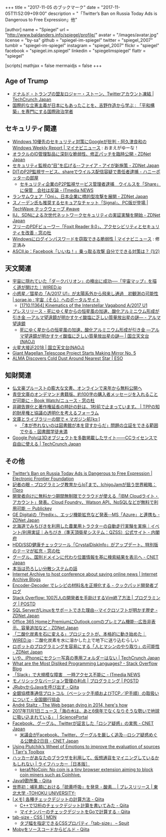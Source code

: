 +++
title = "2017-11-05 のブックマーク"
date =  "2017-11-05T11:52:09+09:00"
description = "「Twitter’s Ban on Russia Today Ads is Dangerous to Free Expression」他"

[author]
name      = "Spiegel"
url       = "http://www.baldanders.info/spiegel/profile/"
avatar    = "/images/avatar.jpg"
license   = "by-sa"
github    = "spiegel-im-spiegel"
twitter   = "spiegel_2007"
tumblr    = "spiegel-im-spiegel"
instagram = "spiegel_2007"
flickr    = "spiegel"
facebook  = "spiegel.im.spiegel"
linkedin  = "spiegelimspiegel"
flattr    = "spiegel"

[scripts]
  mathjax = false
  mermaidjs = false
+++

## Age of Trump

- [ドナルド・トランプの盟友ロジャー・ストーン、Twitterアカウント凍結 | TechCrunch Japan](http://jp.techcrunch.com/2017/10/30/20171029twitter-bans-a-scrooge/)
- [国際的な立憲主義が日本にもあったことを、吉野作造から学ぶ : 「平和構築」を専門にする国際政治学者](http://shinodahideaki.blog.jp/archives/21861249.html)

## セキュリティ関連

- [Windows 10優先のセキュリティ対策にGoogleが批判 - 阿久津良和のWindows Weekly Report | マイナビニュース](http://news.mynavi.jp/articles/2017/10/30/windows10report/) : おまえがゆーな！
- [オラクルのID管理製品に深刻な脆弱性、修正パッチを臨時公開 - ZDNet Japan](https://japan.zdnet.com/article/35109647/)
- [セキュリティ監視の“目”を広げる--ファイア・アイが新施策 - ZDNet Japan](https://japan.zdnet.com/article/35109662/)
- [DITのP2P監視サービス、shareでウイルス配信容疑で責任者逮捕 - ハニーポッターの部屋](http://connect24h.hatenablog.com/entry/2017/10/31/235344)
    - [セキュリティ企業のP2P監視サービス管理者逮捕　ウイルスを「Share」に保管　会社は反論 - ITmedia NEWS](http://www.itmedia.co.jp/news/articles/1711/02/news087.html)
- [ランサムウェア「Oni」、日本企業に標的型攻撃を展開 - ZDNet Japan](https://japan.zdnet.com/article/35109710/)
- [スノーデン氏も推奨するセキュアなチャット「Signal」、PC版が登場 | TechWave テックウェーブ #wave](http://techwave.jp/archives/introducing-signal-standalone-desktop.html)
- [IIJ、SDNによる次世代ネットワークセキュリティの実証実験を開始 - ZDNet Japan](https://japan.zdnet.com/article/35109734/)
- [フリーのPDFビューワー「Foxit Reader 9.0」、アクセシビリティとセキュリティを改善 - 窓の杜](https://forest.watch.impress.co.jp/docs/news/1089657.html)
- [Windowsにログインパスワードを窃取できる脆弱性 | マイナビニュース](http://news.mynavi.jp/news/2017/11/02/039/) : 修正済み
- [ASCII.jp：Facebook「いいね！」乗っ取る攻撃 自分でできる対策は？ (1/2)](http://ascii.jp/elem/000/001/578/1578586/)

## 天文関連

- [宇宙に隠れていた「ダークバリオン」の検出に成功──「宇宙マップ」を描く道が開けた｜WIRED.jp](https://wired.jp/2017/10/27/dark-baryon/)
- [小惑星／彗星の「A/2017 U1」が太陽系外から飛来し通過　初観測の可能性 | sorae.jp : 宇宙（そら）へのポータルサイト](http://sorae.jp/space/2017_10_30_a2017.html)
    - [[1710.11364] Kinematics of the Interstellar Vagabond A/2017 U1](https://arxiv.org/abs/1710.11364)
- [プレスリリース - 死にゆく星からの恒星風の加速、酸化アルミニウム形成が引き金 ―アルマ望遠鏡が明かすケイ酸塩に乏しい質量放出星の謎― - アルマ望遠鏡](https://alma-telescope.jp/news/press/whya-201711?doing_wp_cron=1509847278.9854331016540527343750)
    - [死にゆく星からの恒星風の加速、酸化アルミニウム形成が引き金 ―アルマ望遠鏡が明かすケイ酸塩に乏しい質量放出星の謎― | 国立天文台(NAOJ)](https://www.nao.ac.jp/news/science/2017/20171102-alma.html)
- [火星大接近2018 | 国立天文台(NAOJ)](https://www.nao.ac.jp/astro/feature/mars2018/)
- [Giant Magellan Telescope Project Starts Making Mirror No. 5](https://www.space.com/38652-giant-magellan-telescope-fifth-mirror-casting.html?utm_content=buffer4c652&utm_medium=social&utm_source=facebook)
- [ALMA Discovers Cold Dust Around Nearest Star | ESO](http://www.eso.org/public/news/eso1735/)

## 知財関連

- [仏文豪プルーストの膨大な文書、オンラインで来年から無料公開へ](http://www.afpbb.com/articles/-/3147987)
- [青空文庫のオンデマンド書籍版、約100字の購入者メッセージを入れることが可能に - Book Watch/ニュース - 窓の杜](https://forest.watch.impress.co.jp/docs/bookwatch/news/1089387.html)
- [非親告罪化と著作権延長の時計の針は、1秒前で止まっています。 | TPPの知的財産権と協議の透明化を考えるフォーラム](http://thinktppip.jp/?p=845)
- [文庫とライブラリーの間で « マガジン航[kɔː]](https://magazine-k.jp/2017/11/01/editors-note-26/)
    - [「本が売れないのは図書館が本を貸すからだ」問題の立証をできる範囲でやる - 図書館学徒未満](http://lovelibrary.hatenablog.com/entry/2017/11/02/143242)
- [Google Polyは3Dオブジェクトを多数掲載したサイト――CCライセンスで自由に使える | TechCrunch Japan](http://jp.techcrunch.com/2017/11/02/20171101google-launches-poly-a-home-for-the-worlds-3d-objects-built-for-creators/)

## その他

- [Twitter’s Ban on Russia Today Ads is Dangerous to Free Expression | Electronic Frontier Foundation](https://www.eff.org/deeplinks/2017/10/twitters-ban-russia-today-ads-dangerous-free-expression)
- [記者の眼 - プログラミング教育からIoTまで、IchigoJamが狙う世界戦略：ITpro](http://itpro.nikkeibp.co.jp/atcl/watcher/14/334361/102500947/?rt=nocnt)
- [開発者向けに無料かつ期間無制限でクラウドが使える「IBM Cloudライト・アカウント」発表。Cloud Foundry、Watson API、NoSQLなどが無料で利用可能 － Publickey](http://www.publickey1.jp/blog/17/IBM_cloud_lite_account.html)
- [GE Digitalの「Predix」、エッジ機能拡充など発表--MS「Azure」と連携も - ZDNet Japan](https://japan.zdnet.com/article/35109539/)
- [北海道でみちびきを利用した農業用トラクターの自動走行実験を実施｜イベント/利用実証｜みちびき（準天頂衛星システム：QZSS）公式サイト - 内閣府](http://qzss.go.jp/events/furano_171030.html)
- [HDD/SSD健康チェックツール「CrystalDiskInfo」がアップデート、特別版のテーマが拡充 - 窓の杜](https://forest.watch.impress.co.jp/docs/news/1088821.html)
- [グーグル、国別ドメインに代わり位置情報を基に検索結果を表示へ - CNET Japan](https://japan.cnet.com/article/35109585/)
- [本当は恐ろしい分散システムの話](https://www.slideshare.net/kumagi/ss-81368169)
- [Internet Archive to host conference about saving online news | Internet Archive Blogs](http://blog.archive.org/2017/10/29/internet-archive-to-host-conference-about-saving-online-news/)
- [Encoder-Decoder でレシピの材料名を正規化する - クックパッド開発者ブログ](http://techlife.cookpad.com/entry/2017/10/30/080102)
- [Stack Overflow: 100万人の開発者を手助けするVim終了方法 | プログラミング | POSTD](http://postd.cc/stack-overflow-helping-one-million-developers-exit-vim/)
- [SQL ServerがLinuxをサポートできた理由--マイクロソフトが明かす歴史 - ZDNet Japan](https://japan.zdnet.com/article/35109600/)
- [Office 365 HomeとPremiumにOutlook.comのプレミアム機能--広告非表示、容量追加など - ZDNet Japan](https://japan.zdnet.com/article/35109612/)
- [「二酸化炭素を石に変える」プロジェクトが、本格的に動き始めた｜WIRED.jp](https://wired.jp/2017/10/31/first-facility-grabs-co2-from-the-air-and-stores-it-underground/) : 二酸化炭素を水に溶かした上で地下に送り込むらしい
- [ロボットのプログラミングを容易にする「人とマシンのやり取り」の可能性 - ZDNet Japan](https://japan.zdnet.com/article/35109196/)
- [いや、iPhoneにセクシー写真の専用フォルダーはない | TechCrunch Japan](http://jp.techcrunch.com/2017/10/31/20171030no-iphones-dont-have-a-special-folder-for-your-sexy-pics/)
- [What are the Most Disliked Programming Languages? - Stack Overflow Blog](https://stackoverflow.blog/2017/10/31/disliked-programming-languages/?cb=1)
- [「Slack」で大規模な障害　一時アクセス不能に - ITmedia NEWS](http://www.itmedia.co.jp/news/articles/1711/01/news066.html)
- [モノリシックなバージョン管理の利点 | プログラミング | POSTD](http://postd.cc/monorepo/)
- [JRubyからJavaを呼び出す - Qiita](https://qiita.com/_-----------_/items/0b4bd2b276ada320e91f)
- [全銀協標準通信プロトコル（ベーシック手順およびTCP／IP手順）の取扱いについて - 全国銀行協会](https://www.zenginkyo.or.jp/news/detail/nid/8828/)
- [André Staltz - The Web began dying in 2014, here's how](https://staltz.com/the-web-began-dying-in-2014-heres-how.html)
- [2017年11月1日ニュース「海の水は、あと6億年でなくなりそうな勢いで地球に吸い込まれている」 | SciencePortal](http://scienceportal.jst.go.jp/news/newsflash_review/newsflash/2017/11/20171101_01.html)
- [Facebook、グーグル、Twitterが証言した「ロシア疑惑」の実態 - CNET Japan](https://japan.cnet.com/article/35109682/)
    - [米議会がFacebook、Twitter、グーグルを厳しく追及--ロシア疑惑めぐる公聴会2日目 - CNET Japan](https://japan.cnet.com/article/35109764/)
- [Using Plutchik’s Wheel of Emotions to improve the evaluation of sources | Tarr's Toolbox](https://www.classtools.net/blog/using-plutchiks-wheel-of-emotions-to-improve-the-evaluation-of-sources/)
- [ハッカーがあなたのブラウザを利用して、仮想通貨をマイニングしているかもしれない | ライフハッカー［日本版］](https://www.lifehacker.jp/2017/10/171031-how-to-stop-sites-from-harvesting-cryptocurrency-from.html)
    - [keraf/NoCoin: No coin is a tiny browser extension aiming to block coin miners such as Coinhive.](https://github.com/keraf/NoCoin/)
- [Java9勘所集 - Qiita](https://qiita.com/shiroma_yuki/items/8725a73493e3fe75155d)
- [世界初：哺乳類における「硫黄呼吸」を発見 - 酸素... | プレスリリース | 東北大学 -TOHOKU UNIVERSITY-](http://www.tohoku.ac.jp/japanese/2017/10/press20171025-02.html)
- [[メモ] 各種チェックデジットの計算方法 - Qiita](https://qiita.com/yoshi389111/items/00ca7b3ed9ceac904cde)
    - [C++で12桁のチェックデジット計算を書いてみた - Qiita](https://qiita.com/S_H_/items/bfd224e96732163add75)
    - [マイナンバーのチェックデジットをGoで計算する - Qiita](https://qiita.com/qube81/items/f66a38b28ec58bc5c4da)
- [tab-size - CSS | MDN](https://developer.mozilla.org/ja/docs/Web/CSS/tab-size)
    - [タブ幅を指定できるCSSプロパティ「tab-size」 – Spuit](https://spuit.tech/css/tab-size/)
- [Mobyをソースコードからビルド - Qiita](https://qiita.com/kohga/items/0a8defe4fa9bf09a2177)
